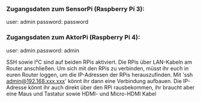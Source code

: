 ### Zugangsdaten zum SensorPi (Raspberry Pi 3): 
user: admin
password: password

### Zugangsdaten zum AktorPi (Raspberry Pi 4): 
user: admin
password: admin 

SSH sowie I²C sind auf beiden RPis aktiviert. Die RPis über LAN-Kabeln am Router anschließen.
Um sich mit den RPis zu verbinden, müsst ihr euch in euren Router loggen, um die IP-Adressen der RPis herauszufinden. Mit 'ssh admin@192.168.xxx.xxx' könnt ihr dann eine Verbindung aufbauen. 
Die IP-Adresse könnt ihr auch direkt über den RPi rausbekommen, ihr braucht aber eine Maus und Tastatur sowie HDMI- und Micro-HDMI Kabel
